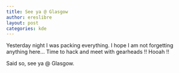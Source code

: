 ```yaml
---
title: See ya @ Glasgow
author: ereslibre
layout: post
categories: kde
---
```

Yesterday night I was packing everything. I hope I am not forgetting anything here… Time to hack and meet with gearheads !! Hooah !!

Said so, see ya @ Glasgow.
